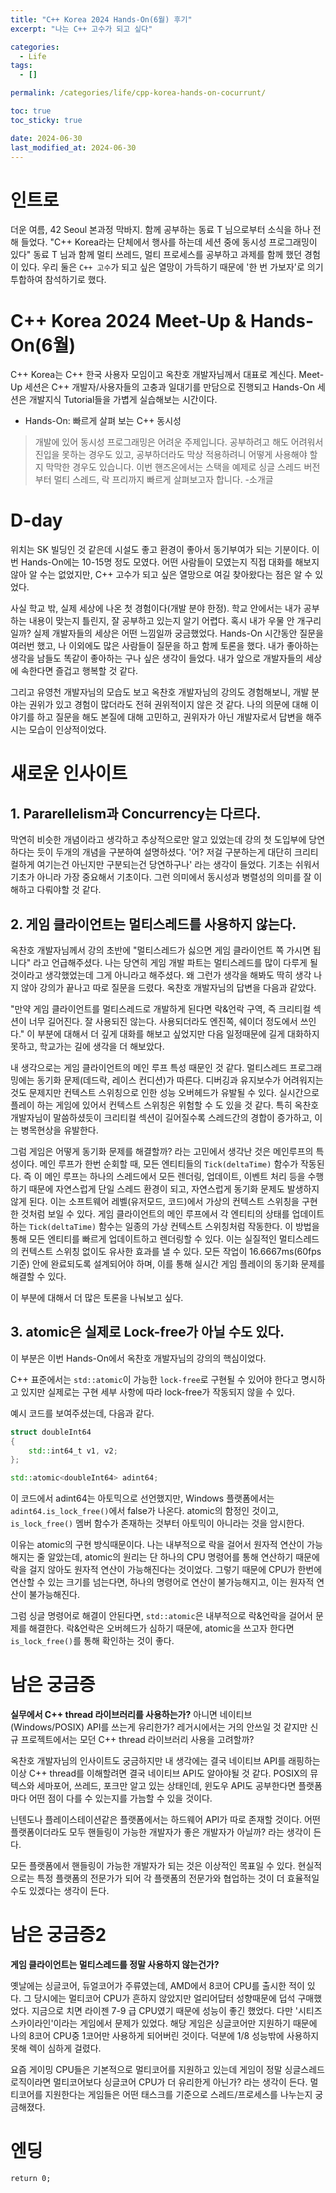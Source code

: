 ```yaml
---
title: "C++ Korea 2024 Hands-On(6월) 후기"
excerpt: "나는 C++ 고수가 되고 싶다"

categories:
  - Life
tags:
  - []

permalink: /categories/life/cpp-korea-hands-on-cocurrunt/

toc: true
toc_sticky: true

date: 2024-06-30
last_modified_at: 2024-06-30
---
```


# 인트로

더운 여름, 42 Seoul 본과정 막바지.
함께 공부하는 동료 T 님으로부터 소식을 하나 전해 들었다.
"C++ Korea라는 단체에서 행사를 하는데 세션 중에 동시성 프로그래밍이 있다"
동료 T 님과 함께 멀티 쓰레드, 멀티 프로세스를 공부하고 과제를 함께 했던 경험이 있다.
우리 둘은 ```C++ 고수```가 되고 싶은 열망이 가득하기 때문에 '한 번 가보자'로 의기투합하여 참석하기로 했다.

# C++ Korea 2024 Meet-Up & Hands-On(6월)

C++ Korea는 C++ 한국 사용자 모임이고 옥찬호 개발자님께서 대표로 계신다.
Meet-Up 세션은 C++ 개발자/사용자들의 고충과 일대기를 만담으로 진행되고
Hands-On 세션은 개발지식 Tutorial들을 가볍게 실습해보는 시간이다.

- Hands-On: 빠르게 살펴 보는 C++ 동시성

> 개발에 있어 동시성 프로그래밍은 어려운 주제입니다. 공부하려고 해도 어려워서 진입을 못하는 경우도 있고, 공부하더라도 막상 적용하려니 어떻게 사용해야 할 지 막막한 경우도 있습니다. 이번 핸즈온에서는 스택을 예제로 싱글 스레드 버전부터 멀티 스레드, 락 프리까지 빠르게 살펴보고자 합니다. -소개글

# D-day

위치는 SK 빌딩인 것 같은데 시설도 좋고 환경이 좋아서 동기부여가 되는 기분이다. 이번 Hands-On에는 10-15명 정도 모였다. 어떤 사람들이 모였는지 직접 대화를 해보지 않아 알 수는 없었지만, C++ 고수가 되고 싶은 열망으로 여길 찾아왔다는 점은 알 수 있었다.

사실 학교 밖, 실제 세상에 나온 첫 경험이다(개발 분야 한정). 학교 안에서는 내가 공부하는 내용이 맞는지 틀린지, 잘 공부하고 있는지 알기 어렵다. 혹시 내가 우물 안 개구리일까? 실제 개발자들의 세상은 어떤 느낌일까 궁금했었다. Hands-On 시간동안 질문을 여러번 했고, 나 이외에도 많은 사람들이 질문을 하고 함께 토론을 했다. 내가 좋아하는 생각을 남들도 똑같이 좋아하는 구나 싶은 생각이 들었다. 내가 앞으로 개발자들의 세상에 속한다면 즐겁고 행복할 것 같다.

그리고 유영천 개발자님의 모습도 보고 옥찬호 개발자님의 강의도 경험해보니, 개발 분야는 권위가 있고 경험이 많더라도 전혀 권위적이지 않은 것 같다. 나의 의문에 대해 이야기를 하고 질문을 해도 본질에 대해 고민하고, 권위자가 아닌 개발자로서 답변을 해주시는 모습이 인상적이었다.

# 새로운 인사이트
## **1. Pararellelism과 Concurrency는 다르다.**
막연히 비슷한 개념이라고 생각하고 추상적으로만 알고 있었는데 강의 첫 도입부에 당연하다는 듯이 두개의 개념을 구분하여 설명하셨다. '어? 저걸 구분하는게 대단히 크리티컬하게 여기는건 아닌지만 구분되는건 당연하구나' 라는 생각이 들었다. 기초는 쉬워서 기초가 아니라 가장 중요해서 기초이다. 그런 의미에서 동시성과 병렬성의 의미를 잘 이해하고 다뤄야할 것 같다.

## **2. 게임 클라이언트는 멀티스레드를 사용하지 않는다.**
옥찬호 개발자님께서 강의 초반에 "멀티스레드가 싫으면 게임 클라이언트 쪽 가시면 됩니다" 라고 언급해주셨다. 나는 당연히 게임 개발 파트는 멀티스레드를 많이 다루게 될 것이라고 생각했었는데 그게 아니라고 해주셨다. 왜 그런가 생각을 해봐도 딱히 생각 나지 않아 강의가 끝나고 따로 질문을 드렸다. 옥찬호 개발자님의 답변을 다음과 같았다. 

"만약 게임 클라이언트를 멀티스레드로 개발하게 된다면 락&언락 구역, 즉 크리티컬 섹션이 너무 길어진다. 잘 사용되진 않는다. 사용되더라도 엔진쪽, 쉐이더 정도에서 쓰인다." 이 부분에 대해서 더 깊게 대화를 해보고 싶었지만 다음 일정때문에 길게 대화하지 못하고, 학교가는 길에 생각을 더 해보았다.

내 생각으로는 게임 클라이언트의 메인 루프 특성 때문인 것 같다. 멀티스레드 프로그래밍에는 동기화 문제(데드락, 레이스 컨디션)가 따른다. 디버깅과 유지보수가 어려워지는 것도 문제지만 컨텍스트 스위칭으로 인한 성능 오버헤드가 유발될 수 있다. 실시간으로 플레이 하는 게임에 있어서 컨텍스트 스위칭은 위험할 수 도 있을 것 같다. 특히 옥찬호 개발자님이 말씀하셨듯이 크리티컬 섹션이 길어질수록 스레드간의 경합이 증가하고, 이는 병목현상을 유발한다.

그럼 게임은 어떻게 동기화 문제를 해결할까? 라는 고민에서 생각난 것은 메인루프의 특성이다. 메인 루프가 한번 순회할 때, 모든 엔티티들의 ```Tick(deltaTime)``` 함수가 작동된다. 즉 이 메인 루프는 하나의 스레드에서 모든 렌더링, 업데이트, 이벤트 처리 등을 수행하기 때문에 자연스럽게 단일 스레드 환경이 되고, 자연스럽게 동기화 문제도 발생하지 않게 된다. 이는 소프트웨어 레벨(유저모드, 코드)에서 가상의 컨텍스트 스위칭을 구현한 것처럼 보일 수 있다. 게임 클라이언트의 메인 루프에서 각 엔티티의 상태를 업데이트하는 ```Tick(deltaTime)``` 함수는 일종의 가상 컨텍스트 스위칭처럼 작동한다. 이 방법을 통해 모든 엔티티를 빠르게 업데이트하고 렌더링할 수 있다. 이는 실질적인 멀티스레드의 컨텍스트 스위칭 없이도 유사한 효과를 낼 수 있다. 모든 작업이 16.6667ms(60fps 기준) 안에 완료되도록 설계되어야 하며, 이를 통해 실시간 게임 플레이의 동기화 문제를 해결할 수 있다.

이 부분에 대해서 더 많은 토론을 나눠보고 싶다.


## **3. atomic은 실제로 Lock-free가 아닐 수도 있다.**
이 부분은 이번 Hands-On에서 옥찬호 개발자님의 강의의 핵심이었다.

C++ 표준에서는 ```std::atomic```이 가능한 ```lock-free```로 구현될 수 있어야 한다고 명시하고 있지만 실제로는 구현 세부 사항에 따라 lock-free가 작동되지 않을 수 있다. 

예시 코드를 보여주셨는데, 다음과 같다.
```c++
struct doubleInt64
{
    std::int64_t v1, v2;
};

std::atomic<doubleInt64> adint64;
```
이 코드에서 adint64는 아토믹으로 선언했지만, Windows 플랫폼에서는 ```adint64.is_lock_free()```에서 false가 나온다. atomic의 함정인 것이고, ```is_lock_free()``` 멤버 함수가 존재하는 것부터 아토믹이 아니라는 것을 암시한다.

이유는 atomic의 구현 방식때문이다. 나는 내부적으로 락을 걸어서 원자적 연산이 가능해지는 줄 알았는데, atomic의 원리는 단 하나의 CPU 명령어를 통해 연산하기 때문에 락을 걸지 않아도 원자적 연산이 가능해진다는 것이었다. 그렇기 때문에 CPU가 한번에 연산할 수 있는 크기를 넘는다면, 하나의 명령어로 연산이 불가능해지고, 이는 원자적 연산이 불가능해진다.

그럼 싱글 명령어로 해결이 안된다면, ```std::atomic```은 내부적으로 락&언락을 걸어서 문제를 해결한다. 락&언락은 오버헤드가 심하기 때문에, atomic을 쓰고자 한다면 ```is_lock_free()```를 통해 확인하는 것이 좋다.

# 남은 궁금증
**실무에서 C++ thread 라이브러리를 사용하는가?**
아니면 네이티브(Windows/POSIX) API를 쓰는게 유리한가? 
레거시에서는 거의 안쓰일 것 같지만 신규 프로젝트에서는 모던 C++ thread 라이브러리 사용을 고려할까?

옥찬호 개발자님의 인사이트도 궁금하지만 내 생각에는 결국 네이티브 API를 래핑하는 이상 C++ thread를 이해할려면 결국 네이티브 API도 알아야될 것 같다. POSIX의 뮤텍스와 세마포어, 쓰레드, 포크만 알고 있는 상태인데, 윈도우 API도 공부한다면 플랫폼마다 어떤 점이 다를 수 있는지를 가늠할 수 있을 것이다. 

닌텐도나 플레이스테이션같은 플랫폼에서는 하드웨어 API가 따로 존재할 것이다. 어떤 플랫폼이더라도 모두 핸들링이 가능한 개발자가 좋은 개발자가 아닐까? 라는 생각이 든다.

모든 플랫폼에서 핸들링이 가능한 개발자가 되는 것은 이상적인 목표일 수 있다. 현실적으로는 특정 플랫폼의 전문가가 되어 각 플랫폼의 전문가와 협업하는 것이 더 효율적일 수도 있겠다는 생각이 든다.

# 남은 궁금증2
**게임 클라이언트는 멀티스레드를 정말 사용하지 않는건가?**

옛날에는 싱글코어, 듀얼코어가 주류였는데, AMD에서 8코어 CPU를 출시한 적이 있다. 그 당시에는 멀티코어 CPU가 흔하지 않았지만 얼리어답터 성향때문에 덥석 구매했었다. 지금으로 치면 라이젠 7-9 급 CPU였기 때문에 성능이 좋긴 했었다. 다만 '시티즈 스카이라인'이라는 게임에서 문제가 있었다. 해당 게임은 싱글코어만 지원하기 때문에 나의 8코어 CPU중 1코어만 사용하게 되어버린 것이다. 덕분에 1/8 성능밖에 사용하지 못해 렉이 심하게 걸렸다.

요즘 게이밍 CPU들은 기본적으로 멀티코어를 지원하고 있는데 게임이 정말 싱글스레드 로직이라면 멀티코어보다 싱글코어 CPU가 더 유리한게 아닌가? 라는 생각이 든다. 멀티코어를 지원한다는 게임들은 어떤 태스크를 기준으로 스레드/프로세스를 나누는지 궁금해졌다.


# 엔딩

```return 0;```